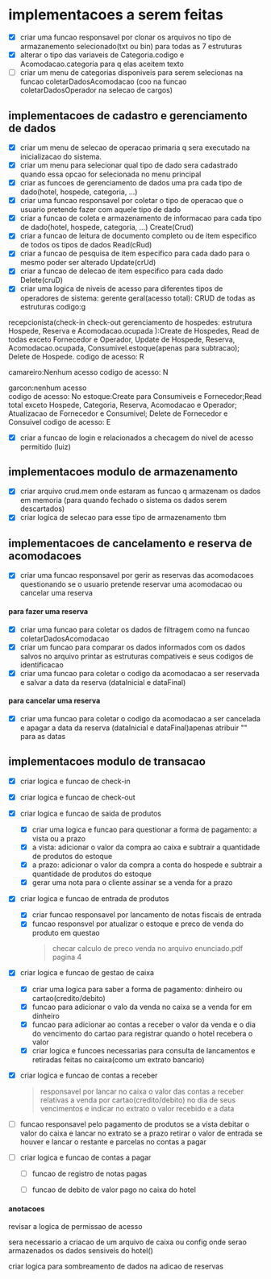 # implementacoes a serem feitas

- [x] criar uma funcao responsavel por clonar os arquivos no tipo de armazanemento selecionado(txt ou bin) para todas as 7 estruturas 
- [x] alterar o tipo das variaveis de Categoria.codigo e Acomodacao.categoria para q elas aceitem texto
- [ ] criar um menu de categorias disponiveis para serem selecionas na funcao coletarDadosAcomodacao (coo na funcao coletarDadosOperador na selecao de cargos)

## implementacoes de cadastro e gerenciamento de dados

- [X] criar um menu de selecao de operacao primaria q sera executado na inicializacao do sistema.
- [X] criar um menu para selecionar qual tipo de dado sera cadastrado quando essa opcao for selecionada no menu principal
- [X] criar as funcoes de gerenciamento de dados uma pra cada tipo de dado(hotel, hospede, categoria, ...)
- [X] criar uma funcao responsavel por coletar o tipo de operacao que o usuario pretende fazer com aquele tipo de dado
- [X] criar a funcao de coleta e armazenamento de informacao para cada tipo de dado(hotel, hospede, categoria, ...) Create(Crud)
- [X] criar a funcao de leitura de documento completo ou de item especifico de todos os tipos de dados Read(cRud)
- [X] criar a funcao de pesquisa de item especifico para cada dado para o mesmo poder ser alterado Update(crUd)
- [X] criar a funcao de delecao de item especifico para cada dado Delete(cruD)
- [x] criar uma logica de niveis de acesso para diferentes tipos de operadores de sistema:
gerente geral(acesso total): CRUD de todas as estruturas codigo:g

recepcionista(check-in check-out gerenciamento de hospedes: estrutura Hospede, Reserva e Acomodacao.ocupada ):Create de Hospedes, Read de todas exceto Fornecedor e Operador, Update de Hospede, Reserva, Acomodacao.ocupada, Consumivel.estoque(apenas para subtracao); Delete de Hospede. 
codigo de acesso: R

camareiro:Nenhum acesso 
codigo de acesso: N

garcon:nenhum acesso  
codigo de acesso: No estoque:Create para Consumiveis e Fornecedor;Read total exceto Hospede, Categoria, Reserva, Acomodacao e Operador; Atualizacao de Fornecedor e Consumivel; Delete de Fornecedor e Consuivel 
codigo de acesso: E

- [x] criar a funcao de login e relacionados a checagem do nivel de acesso permitido (luiz)

## implementacoes modulo de armazenamento
- [x] criar arquivo crud.mem onde estaram as funcao q armazenam os dados em memoria (para quando fechado o sistema os dados serem descartados)
- [x] criar logica de selecao para esse tipo de armazenamento tbm

## implementacoes de cancelamento e reserva de acomodacoes

- [x] criar uma funcao responsavel por gerir as reservas das acomodacoes questionando se o usuario pretende reservar uma acomodacao ou cancelar uma reserva

#### para fazer uma reserva
- [x] criar uma funcao para coletar os dados de filtragem como na funcao coletarDadosAcomodacao
- [x] criar um funcao para comparar os dados informados com os dados salvos no arquivo printar as estruturas compativeis e seus codigos de identificacao
- [x] criar uma funcao para coletar o codigo da acomodacao a ser reservada e salvar a data da reserva (dataInicial e dataFinal)

#### para cancelar uma reserva
- [x] criar uma funcao para coletar o codigo da acomodacao a ser cancelada e apagar a data da reserva (dataInicial e dataFinal)apenas atribuir "" para as datas
 
## implementacoes modulo de transacao

- [x] criar logica e funcao de check-in
- [x] criar logica e funcao de check-out
- [x] criar logica e funcao de saida de produtos
    - [x] criar uma logica  e funcao para questionar a forma de pagamento: a vista ou a prazo
    - [x] a vista: adicionar o valor da compra ao caixa e subtrair a quantidade de produtos do estoque
    - [x] a prazo: adicionar o valor da compra a conta do hospede e subtrair a quantidade de produtos do estoque
    - [x] gerar uma nota para o cliente assinar se a venda for a prazo
- [x] criar logica e funcao de entrada de produtos
    - [x] criar funcao responsavel por lancamento de notas fiscais de entrada 
    - [x] funcao responsvel por atualizar o estoque e preco de venda do produto em questao
        > checar calculo de preco venda no arquivo enunciado.pdf pagina 4
- [x] criar logica e funcao de gestao de caixa
    - [x] criar uma logica para saber a forma de pagamento: dinheiro ou cartao(credito/debito)
    - [x] funcao para adicionar o valo da venda no caixa se a venda for em dinheiro
    - [x] funcao para adicionar ao contas a receber o valor da venda e o dia do vencimento do cartao para registrar quando o hotel recebera o valor 
    - [x] criar logica e funcoes necessarias para consulta de lancamentos e retiradas feitas no caixa(como um extrato bancario)
- [x] criar logica e funcao de contas a receber
    > responsavel por lancar no caixa o valor das contas a receber relativas a venda por cartao(credito/debito) no dia de seus vencimentos e indicar no extrato o valor recebido e a data 

- [ ] funcao responsavel pelo pagamento de produtos se a vista debitar o valor do caixa e lancar no extrato se a prazo retirar o valor de entrada se houver e lancar o restante e parcelas no contas a pagar
- [ ] criar logica e funcao de contas a pagar
    - [ ] funcao de registro de notas pagas 
    - [ ] funcao de debito de valor pago no caixa do hotel



#### anotacoes
 
revisar a logica de permissao de acesso

sera necessario a criacao de um arquivo de caixa  ou config onde serao armazenados os dados sensiveis do hotel()

criar logica para sombreamento de dados na adicao de reservas
